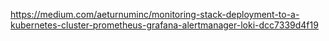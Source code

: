 https://medium.com/aeturnuminc/monitoring-stack-deployment-to-a-kubernetes-cluster-prometheus-grafana-alertmanager-loki-dcc7339d4f19
